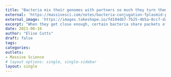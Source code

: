 ```yaml
---
title: "Bacteria mix their genomes with partners so much they turn themselves into hybrids"
external: 'https://massivesci.com/notes/bacteria-conjugation-fplasmid-pilus-stoned-science/'
external_image: 'https://images.takeshape.io/fd194db7-7b25-4b5a-8cc7-da7f31fab475/dev/20f654a8-aa6e-4542-a1f8-1dc2dde5f989/1599px-Culture_Plates.jpeg?auto=compress%2Cformat&crop=faces&fit=crop&fm=jpg&h=800&q=70&w=1200'
excerpt: "When they get close enough, certain bacteria share packets of DNA with each other in what essentially looks like a super intimate handshake or hug. This process is called bacterial conjugation, and it’s about as close as bacteria get to sex. "
date: 2021-06-16
author: "Elise Cutts"
draft: false
tags:
categories:
outlets:
- Massive Science
# layout options: single, single-sidebar
layout: single
---
```


